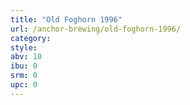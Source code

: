 ```yaml
---
title: "Old Foghorn 1996"
url: /anchor-brewing/old-foghorn-1996/
category: 
style: 
abv: 10
ibu: 0
srm: 0
upc: 0
---
```


